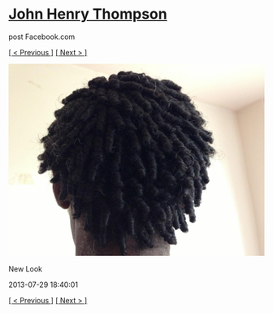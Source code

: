 # [John Henry Thompson](../README.md)
post Facebook.com

[[ < Previous ]](2013-08-29-75.md) [[ Next > ]](2013-07-29-2.md)

[![](../media/2013-07-29/New-Look.jpg)](../README.md)

New Look

2013-07-29 18:40:01

[[ < Previous ]](2013-08-29-75.md) [[ Next > ]](2013-07-29-2.md)